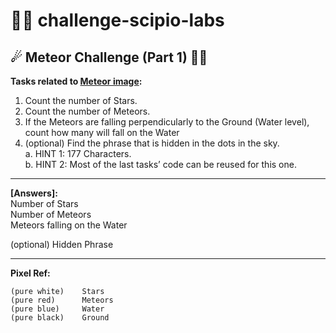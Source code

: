 # 👨‍💻 challenge-scipio-labs

## ☄ Meteor Challenge (Part 1) 🌟✨

**Tasks related to [Meteor image](https://github.com/WellersonPrenholato/challenge-scipio-labs/blob/main/meteor_challenge_01.png):**

1. Count the number of Stars.
2. Count the number of Meteors.
3. If the Meteors are falling perpendicularly to the Ground (Water level), count how many will fall on the Water
4. (optional) Find the phrase that is hidden in the dots in the sky.<br>
  a. HINT 1: 177 Characters.<br>
  b. HINT 2: Most of the last tasks’ code can be reused for this one.

---

**[Answers]:**<br>
Number of Stars<br>
Number of Meteors<br>
Meteors falling on the Water<br>


(optional) Hidden Phrase

---
**Pixel Ref:**

    (pure white)    Stars
    (pure red)      Meteors
    (pure blue)     Water
    (pure black)    Ground
